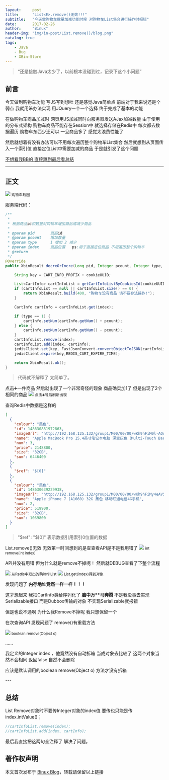```yaml
---
layout:     post
title:      "List<E>.remove()无效!!!"
subtitle:   "今天做购物车数量加减功能时候 对购物车List集合进行操作时报错"
date:       2017-02-26
author:     "Binux"
header-img: "img/in-post/List.remove()/blog.png"
catalog: true
tags:
    - Java
    - Bug
    - XBin-Store
---
```


> “还是接触Java太少了，以前根本没碰到过，记录下这个小问题”


## 前言

今天做到购物车功能 写JS写到想吐 还是感觉Java简单点 前端对于我来说还是个弱点 我就用笨办法实现 用JQuery一个一个选择 终于完成了基本的功能

在做购物车商品加减时 网页用JS加减同时向服务器发送AJax加减数量 由于使用的分布式架构 购物车商品不能存在Session中 就选择存储在Redis中 每次都去数据遍历 购物车东西少还可以 一旦商品多了 感觉太浪费性能了

然后就想着有没有办法可以不用每次遍历整个购物车List集合 然后就想到从页面传入一个索引值 直接定位List中需要加减的商品 于是就引发了这个问题

[不想看我BB的 直接跳到最后看总结 ](#build)

---

## 正文

<img class="shadow" src="/img/in-post/List.remove()/cart.png" />
<small class="img-hint">购物车截图</small>

服务端代码：
```Java
/**
 *
 * 根据商品id和数量对购物车增加商品或减少商品
 *
 * @param pid       商品id
 * @param pcount    增加数量
 * @param type      1 增加 2 减少
 * @param index     商品位置   ps:用于直接定位商品 不用遍历整个购物车
 * @return
 */
@Override
public XbinResult decreOrIncre(Long pid, Integer pcount, Integer type, Integer index, String cookieUUID) {

    String key = CART_INFO_PROFIX + cookieUUID;

    List<CartInfo> cartInfoList = getCartInfoListByCookiesId(cookieUUID);
    if (cartInfoList == null || cartInfoList.size() == 0) {
        return XbinResult.build(400, "购物车没有商品 请不要非法操作!");
    }

    CartInfo cartInfo = cartInfoList.get(index);

    if (type == 1) {
        cartInfo.setNum(cartInfo.getNum() + pcount);
    } else {
        cartInfo.setNum(cartInfo.getNum() - pcount);
    }
    cartInfoList.remove(index);
    cartInfoList.add(index, cartInfo);
    jedisClient.set(key, FastJsonConvert.convertObjectToJSON(cartInfoList));
    jedisClient.expire(key,REDIS_CART_EXPIRE_TIME);

    return XbinResult.ok();
}
```
> 代码就不解释了 太简单了。


点击➕一件商品 然后就出现了一个非常奇怪的现象 商品确实加1了 但是出现了2个相同的商品
<img class="shadow" src="/img/in-post/List.remove()/Bug.png" />
<small class="img-hint">点击➕号后刷新出现</small>

查询Redis中数据是这样的

```Json
[
  {
    "colour": "黑色",
    "id": 148630831972863,
    "imageUrl": "http://192.168.125.132/group1/M00/00/00/wKh9hFiM0l-AQuvEAABmx7u5QSA128.jpg",
    "name": "Apple MacBook Pro 15.4英寸笔记本电脑 深空灰色（Multi-Touch Bar/Core i7/16GB/512GB MLH42CH/A）",
    "num": 3,
    "price": 2148800,
    "size": "32GB",
    "sum": 6446400
  },
  {
    "$ref": "$[0]"
  },
  {
    "colour": "黑色",
    "id": 148630639229938,
    "imageUrl": "http://192.168.125.132/group1/M00/00/00/wKh9hFiMy4eAV5lwAAB25IS6WjM274.jpg",
    "name": "Apple iPhone 7 (A1660) 32G 黑色 移动联通电信4G手机",
    "num": 2,
    "price": 519900,
    "size": "32GB",
    "sum": 1039800
  }
]
```
> "$ref": "$[0]" 表示数据引用索引0位置的数据

List.remove()无效 无效第一时间想到的是查查看API是不是我用错了
<img class="shadow" src="/img/in-post/List.remove()/api.png" />
<small class="img-hint">int remove(int index)</small>

API并没有用错 但为什么就是remove不掉呢！ 然后就DEBUG查看了下整个流程

<img class="shadow" src="/img/in-post/List.remove()/DEBUG1.png" />
<small class="img-hint">从Redis中取出的购物车List</small>

<img class="shadow" src="/img/in-post/List.remove()/DEBUG2.png" />
<small class="img-hint">List.get(index)得到对象</small>

发现问题了 **内存地址竟然一样一样！！！**

这才想起来 我把CartInfo类给序列化了 **脑中万\*\*马奔腾** 不是我没事去实现Serializable接口 而是Dubbox传输的对象 不实现Serializable就报错

但是也说不通啊 为什么我Remove不掉呢 我只想保留一个

在次查询API 发现问题了 remove()有重载方法

<img class="shadow" src="/img/in-post/List.remove()/Bug2.png" />
<small class="img-hint">boolean remove(Object o)</small>

......

我定义的Integer index ，他竟然没有自动拆箱 当成对象去比较了 这两个对象当然不会相同 返回false 自然不会删除 

应该是默认调用的boolean remove(Object o) 方法才没有拆箱

<p id = "build"></p>
---

## 总结

List Remove对象时不要传Integer对象的index值 要传也只能是传index.intValue()；

```Java
//cartInfoList.remove(index);
//cartInfoList.add(index, cartInfo);
```
最后我直接把这两句全注释了 解决了问题。

## 著作权声明

本文首次发布于 [Binux Blog](http://binux.cn)，转载请保留以上链接
